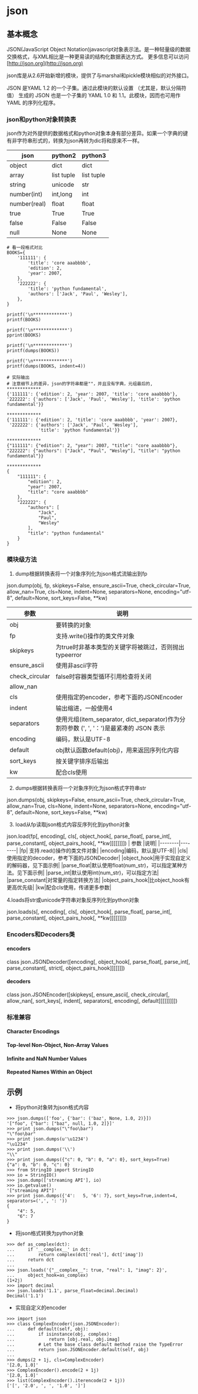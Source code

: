 # json

## 基本概念
JSON(JavaScript Object Notation)javascript对象表示法。是一种轻量级的数据交换格式，与XML相比是一种更易读的结构化数据表达方式。
更多信息可以访问[http://json.org](http://json.org)

json库是从2.6开始新增的模块，提供了与marshal和pickle模块相似的对外接口。

JSON 是YAML 1.2 的一个子集。通过此模块的默认设置 （尤其是，默认分隔符值） 生成的 JSON 也是一个子集的 YAML 1.0 和 1.1。此模块，因而也可用作 YAML 的序列化程序。

### json和python对象转换表

json作为对外提供的数据格式和python对象本身有部分差异。如果一个字典的键有非字符串形式的，转换为json再转为dic将和原来不一样。

| json   | python2 | python3|
|--------|---------|--------|
|object  | dict    | dict   |
|array   | list tuple| list tuple|
|string  | unicode | str    |
|number(int)| int,long| int |
|number(real)| float| float |
|true    | True    | True   |
|false   | False   | False  |
|null    | None    | None   |

```
# 看一段格式对比
BOOKS={
    '111111': {
	    'title': 'core aaabbbb',
		'edition': 2,
		'year': 2007,
	},
	'222222': {
	    'title': 'python fundamental',
		'authors': ['Jack', 'Paul', 'Wesley'],
	},
}

printf('\n*************')
printf(BOOKS)

printf('\n*************')
pprint(BOOKS)

printf('\n*************')
printf(dumps(BOOKS))

printf('\n*************')
printf(dumps(BOOKS, indent=4))

# 实际输出
# 注意细节上的差异，json的字符串都是""，并且没有字典，元组最后的,
*************
{'111111': {'edition': 2, 'year': 2007, 'title': 'core aaabbbb'}, '222222': {'authors': ['Jack', 'Paul', 'Wesley'], 'title': 'python fundamental'}}

*************
{'111111': {'edition': 2, 'title': 'core aaabbbb', 'year': 2007},
 '222222': {'authors': ['Jack', 'Paul', 'Wesley'],
            'title': 'python fundamental'}}

*************
{"111111": {"edition": 2, "year": 2007, "title": "core aaabbbb"}, "222222": {"authors": ["Jack", "Paul", "Wesley"], "title": "python fundamental"}}

*************
{
    "111111": {
        "edition": 2, 
        "year": 2007, 
        "title": "core aaabbbb"
    }, 
    "222222": {
        "authors": [
            "Jack", 
            "Paul", 
            "Wesley"
        ], 
        "title": "python fundamental"
    }
}
```
### 模块级方法

1. dump根据转换表将一个对象序列化为json格式流输出到fp

json.dump(obj, fp, skipkeys=False, ensure_ascii=True, check_circular=True, allow_nan=True, cls=None, indent=None, separators=None, encoding="utf-8", default=None, sort_keys=False, **kw) 

| 参数 |说明|
|--------|--------|
|obj|要转换的对象|
|fp| 支持.write()操作的类文件对象|
|skipkeys|为true时非基本类型的关键字将被跳过，否则抛出typeerror|
|ensure_ascii|使用非ascii字符|
|check_circular|false时容器类型循环引用检查将关闭|
|allow_nan||
|cls|使用指定的encoder，参考下面的JSONEncoder|
|indent|输出缩进，一般使用4|
|separators|使用元组(item_separator, dict_separator)作为分割符参数 (', ', '：')是最紧凑的 JSON 表示|
|encoding|编码，默认是UTF-8|
|default|obj默认函数default(obj)，用来返回序列化内容|
|sort_keys|按关键字排序后输出|
|kw|配合cls使用|

2. dumps根据转换表将一个对象序列化为json格式字符串str

json.dumps(obj, skipkeys=False, ensure_ascii=True, check_circular=True, allow_nan=True, cls=None, indent=None, separators=None, encoding="utf-8", default=None, sort_keys=False, **kw) 

3. load从fp读取json格式内容反序列化到python对象

json.load(fp[, encoding[, cls[, object_hook[, parse_float[, parse_int[, parse_constant[, object_pairs_hook[, **kw]]]]]]]])
| 参数 |说明|
|--------|--------|
|fp| 支持.read()操作的类文件对象|
|encoding|编码，默认是UTF-8||
|cls|使用指定的decoder，参考下面的JSONDecoder|
|object_hook|用于实现自定义的解码器，见下面示例|
|parse_float|默认使用float(num_str)，可以指定某种方法。见下面示例|
|parse_int|默认使用int(num_str)，可以指定方法|
|parse_constant|对常量的指定转换方法|
|object_pairs_hook|比object_hook有更高优先级|
|kw|配合cls使用，传递更多参数|

4.loads将str或unicode字符串对象反序列化到python对象

json.loads(s[, encoding[, cls[, object_hook[, parse_float[, parse_int[, parse_constant[, object_pairs_hook[, **kw]]]]]]]])

### Encoders和Decoders类

#### encoders

class json.JSONDecoder([encoding[, object_hook[, parse_float[, parse_int[, parse_constant[, strict[, object_pairs_hook]]]]]]])

#### decoders

class json.JSONEncoder([skipkeys[, ensure_ascii[, check_circular[, allow_nan[, sort_keys[, indent[, separators[, encoding[, default]]]]]]]]])


### 标准兼容

#### Character Encodings

#### Top-level Non-Object, Non-Array Values

#### Infinite and NaN Number Values

#### Repeated Names Within an Object

## 示例

- 将python对象转为json格式内容

```
>>> json.dumps(['foo', {'bar': ('baz', None, 1.0, 2)}])
'["foo", {"bar": ["baz", null, 1.0, 2]}]'
>>> print json.dumps("\"foo\bar")
"\"foo\bar"
>>> print json.dumps(u'\u1234')
"\u1234"
>>> print json.dumps('\\')
"\\"
>>> print json.dumps({"c": 0, "b": 0, "a": 0}, sort_keys=True)
{"a": 0, "b": 0, "c": 0}
>>> from StringIO import StringIO
>>> io = StringIO()
>>> json.dump(['streaming API'], io)
>>> io.getvalue()
'["streaming API"]'
>>> print json.dumps({'4':   5, '6': 7}, sort_keys=True,indent=4, separators=(',', ': '))
{
    "4": 5,
    "6": 7
}
```

- 将json格式转换为python对象

```
>>> def as_complex(dct):
...     if '__complex__' in dct:
...         return complex(dct['real'], dct['imag'])
...     return dct
...
>>> json.loads('{"__complex__": true, "real": 1, "imag": 2}',
...     object_hook=as_complex)
(1+2j)
>>> import decimal
>>> json.loads('1.1', parse_float=decimal.Decimal)
Decimal('1.1')
```

- 实现自定义的encoder

```
>>> import json
>>> class ComplexEncoder(json.JSONEncoder):
...     def default(self, obj):
...         if isinstance(obj, complex):
...             return [obj.real, obj.imag]
...         # Let the base class default method raise the TypeError
...         return json.JSONEncoder.default(self, obj)
...
>>> dumps(2 + 1j, cls=ComplexEncoder)
'[2.0, 1.0]'
>>> ComplexEncoder().encode(2 + 1j)
'[2.0, 1.0]'
>>> list(ComplexEncoder().iterencode(2 + 1j))
['[', '2.0', ', ', '1.0', ']']
```
